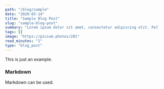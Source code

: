 ```yaml
---
path: "/blog/sample"  
date: "2020-03-14"  
title: "Sample Blog Post"  
slug: "sample-blog-post"
summary: "Lorem ipsum dolor sit amet, consectetur adipiscing elit. Pellentesque in mauris elit. Vestibulum eget velit non arcu porttitor volutpat."  
tags: []  
image: "https://picsum.photos/201"
read_minutes: "1"
type: "blog_post"
---
```

This is just an example.
### Markdown
Markdown can be used.

